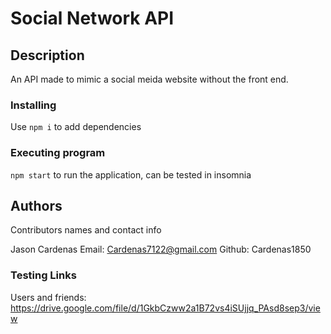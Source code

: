 # Social Network API

## Description

An API made to mimic a social meida website without the front end.


### Installing
Use `npm i` to add dependencies

### Executing program
`npm start` to run the application, can be tested in insomnia
## Authors

Contributors names and contact info

Jason Cardenas
Email: Cardenas7122@gmail.com
Github: Cardenas1850

### Testing Links

Users and friends: https://drive.google.com/file/d/1GkbCzww2a1B72vs4iSUjjq_PAsd8sep3/view

